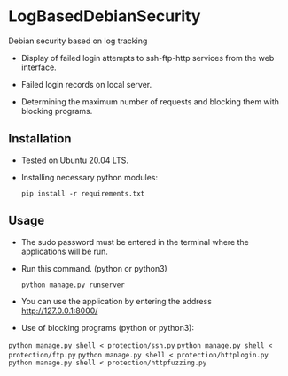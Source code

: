 # LogBasedDebianSecurity

Debian security based on log tracking

- Display of failed login attempts to ssh-ftp-http services from the web interface.

- Failed login records on local server.

- Determining the maximum number of requests and blocking them with blocking programs.

## Installation

- Tested on Ubuntu 20.04 LTS.

- Installing necessary python modules: 

  `pip install -r requirements.txt`


## Usage
- The sudo password must be entered in the terminal where the applications will be run.

- Run this command. (python or python3) 

  `python manage.py runserver`

- You can use the application by entering the address http://127.0.0.1:8000/

- Use of blocking programs (python or python3):

`python manage.py shell < protection/ssh.py`
`python manage.py shell < protection/ftp.py`
`python manage.py shell < protection/httplogin.py`
`python manage.py shell < protection/httpfuzzing.py`
